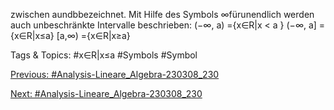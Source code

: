 zwischen aundbbezeichnet. Mit Hilfe des Symbols ∞fürunendlich werden auch unbeschränkte
Intervalle beschrieben:
(−∞, a) ={x∈R|x < a }
(−∞, a] ={x∈R|x≤a}
[a,∞) ={x∈R|x≥a}

   Tags & Topics:
   #x∈R|x≤a
   #Symbols
   #Symbol

[Previous: #Analysis-Lineare_Algebra-230308_230](Analysis-Lineare_Algebra-230308_230.md)

[Next: #Analysis-Lineare_Algebra-230308_230](Analysis-Lineare_Algebra-230308_230.md)